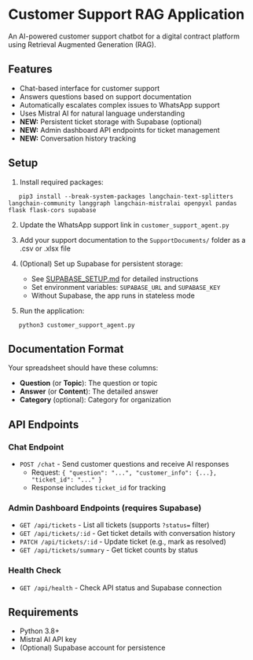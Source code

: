 # Customer Support RAG Application

An AI-powered customer support chatbot for a digital contract platform using Retrieval Augmented Generation (RAG).

## Features

- Chat-based interface for customer support
- Answers questions based on support documentation
- Automatically escalates complex issues to WhatsApp support
- Uses Mistral AI for natural language understanding
- **NEW:** Persistent ticket storage with Supabase (optional)
- **NEW:** Admin dashboard API endpoints for ticket management
- **NEW:** Conversation history tracking

## Setup

1. Install required packages:
```
   pip3 install --break-system-packages langchain-text-splitters langchain-community langgraph langchain-mistralai openpyxl pandas flask flask-cors supabase
```

2. Update the WhatsApp support link in `customer_support_agent.py`

3. Add your support documentation to the `SupportDocuments/` folder as a .csv or .xlsx file

4. (Optional) Set up Supabase for persistent storage:
   - See [SUPABASE_SETUP.md](SUPABASE_SETUP.md) for detailed instructions
   - Set environment variables: `SUPABASE_URL` and `SUPABASE_KEY`
   - Without Supabase, the app runs in stateless mode

5. Run the application:
```
   python3 customer_support_agent.py
```

## Documentation Format

Your spreadsheet should have these columns:
- **Question** (or **Topic**): The question or topic
- **Answer** (or **Content**): The detailed answer
- **Category** (optional): Category for organization

## API Endpoints

### Chat Endpoint
- `POST /chat` - Send customer questions and receive AI responses
  - Request: `{ "question": "...", "customer_info": {...}, "ticket_id": "..." }`
  - Response includes `ticket_id` for tracking

### Admin Dashboard Endpoints (requires Supabase)
- `GET /api/tickets` - List all tickets (supports `?status=` filter)
- `GET /api/tickets/:id` - Get ticket details with conversation history
- `PATCH /api/tickets/:id` - Update ticket (e.g., mark as resolved)
- `GET /api/tickets/summary` - Get ticket counts by status

### Health Check
- `GET /api/health` - Check API status and Supabase connection

## Requirements

- Python 3.8+
- Mistral AI API key
- (Optional) Supabase account for persistence